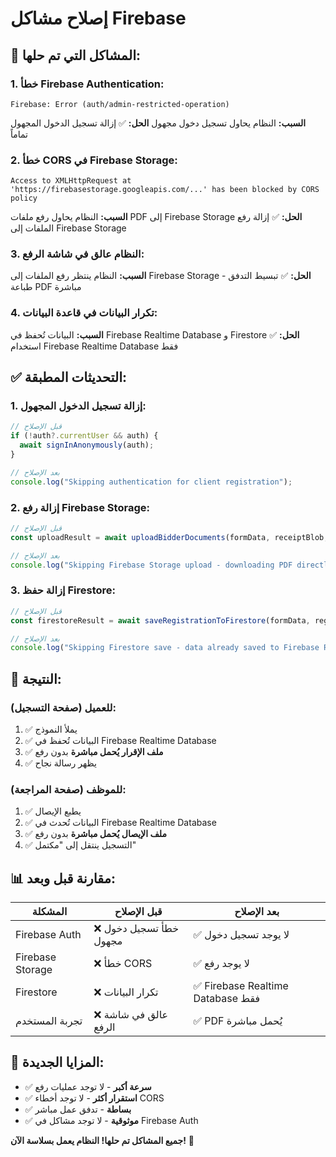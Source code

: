 # إصلاح مشاكل Firebase

## 🚨 المشاكل التي تم حلها:

### 1. **خطأ Firebase Authentication:**
```
Firebase: Error (auth/admin-restricted-operation)
```
**السبب:** النظام يحاول تسجيل دخول مجهول
**الحل:** ✅ إزالة تسجيل الدخول المجهول تماماً

### 2. **خطأ CORS في Firebase Storage:**
```
Access to XMLHttpRequest at 'https://firebasestorage.googleapis.com/...' has been blocked by CORS policy
```
**السبب:** النظام يحاول رفع ملفات PDF إلى Firebase Storage
**الحل:** ✅ إزالة رفع الملفات إلى Firebase Storage

### 3. **النظام عالق في شاشة الرفع:**
**السبب:** النظام ينتظر رفع الملفات إلى Firebase Storage
**الحل:** ✅ تبسيط التدفق - طباعة PDF مباشرة

### 4. **تكرار البيانات في قاعدة البيانات:**
**السبب:** البيانات تُحفظ في Firebase Realtime Database و Firestore
**الحل:** ✅ استخدام Firebase Realtime Database فقط

## ✅ **التحديثات المطبقة:**

### 1. **إزالة تسجيل الدخول المجهول:**
```typescript
// قبل الإصلاح
if (!auth?.currentUser && auth) {
  await signInAnonymously(auth);
}

// بعد الإصلاح
console.log("Skipping authentication for client registration");
```

### 2. **إزالة رفع Firebase Storage:**
```typescript
// قبل الإصلاح
const uploadResult = await uploadBidderDocuments(formData, receiptBlob, declarationBlob);

// بعد الإصلاح
console.log("Skipping Firebase Storage upload - downloading PDF directly");
```

### 3. **إزالة حفظ Firestore:**
```typescript
// قبل الإصلاح
const firestoreResult = await saveRegistrationToFirestore(formData, registrationNumber, urls);

// بعد الإصلاح
console.log("Skipping Firestore save - data already saved to Firebase Realtime Database");
```

## 🎯 **النتيجة:**

### **للعميل (صفحة التسجيل):**
1. ✅ يملأ النموذج
2. ✅ البيانات تُحفظ في Firebase Realtime Database
3. ✅ **ملف الإقرار يُحمل مباشرة** بدون رفع
4. ✅ يظهر رسالة نجاح

### **للموظف (صفحة المراجعة):**
1. ✅ يطبع الإيصال
2. ✅ البيانات تُحدث في Firebase Realtime Database
3. ✅ **ملف الإيصال يُحمل مباشرة** بدون رفع
4. ✅ التسجيل ينتقل إلى "مكتمل"

## 📊 **مقارنة قبل وبعد:**

| المشكلة | قبل الإصلاح | بعد الإصلاح |
|---------|-------------|-------------|
| Firebase Auth | ❌ خطأ تسجيل دخول مجهول | ✅ لا يوجد تسجيل دخول |
| Firebase Storage | ❌ خطأ CORS | ✅ لا يوجد رفع |
| Firestore | ❌ تكرار البيانات | ✅ Firebase Realtime Database فقط |
| تجربة المستخدم | ❌ عالق في شاشة الرفع | ✅ PDF يُحمل مباشرة |

## 🚀 **المزايا الجديدة:**
- ✅ **سرعة أكبر** - لا توجد عمليات رفع
- ✅ **استقرار أكثر** - لا توجد أخطاء CORS
- ✅ **بساطة** - تدفق عمل مباشر
- ✅ **موثوقية** - لا توجد مشاكل في Firebase Auth

**جميع المشاكل تم حلها! النظام يعمل بسلاسة الآن!** 🎉

